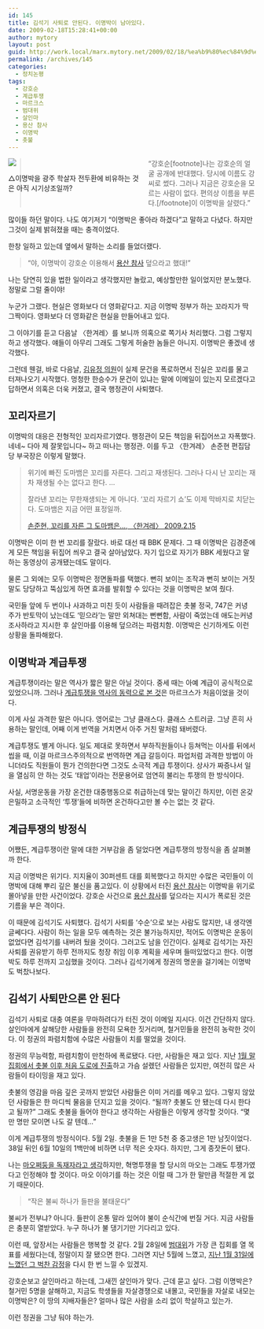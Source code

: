 ```yaml
---
id: 145
title: 김석기 사퇴로 안된다. 이명박이 남아있다.
date: 2009-02-18T15:28:41+00:00
author: mytory
layout: post
guid: http://work.local/marx.mytory.net/2009/02/18/%ea%b9%80%ec%84%9d%ea%b8%b0-%ec%82%ac%ed%87%b4%eb%a1%9c-%ec%95%88%eb%90%9c%eb%8b%a4-%ec%9d%b4%eb%aa%85%eb%b0%95%ec%9d%b4-%eb%82%a8%ec%95%84%ec%9e%88%eb%8b%a4/
permalink: /archives/145
categories:
  - 정치논평
tags:
  - 강호순
  - 계급투쟁
  - 마르크스
  - 범대위
  - 살인마
  - 용산 참사
  - 이명박
  - 촛불
---
```

<div class="imageblock" style="width: 270px; float: left; margin-right: 15px;">
  <img src="http://cfs14.tistory.com/image/3/tistory/2009/02/19/00/23/499c27d76f448" /></p> 
  
  <p>
    △이명박을 광주 학살자 전두환에 비유하는 것은 아직 시기상조일까?
  </p>
</div>

> “강호순[footnote]나는 강호순의 얼굴 공개에 반대했다. 당시에 이름도 강 씨로 썼다. 그러나 지금은 강호순을 모르는 사람이 없다. 편의상 이름을 부른다.[/footnote]이 이명박을 살렸다.”

많이들 하던 말이다. 나도 여기저기 “이명박은 좋아라 하겠다”고 말하고 다녔다. 하지만 그것이 실제 밝혀졌을 때는 충격이었다.

한창 일하고 있는데 옆에서 말하는 소리를 들었더랬다.

> “야, 이명박이 강호순 이용해서 <a href="http://spar2003.tistory.com/65" target="_blank" title="철거민 사망 ─ 되풀이되는 ‘난장이가 쏘아올린 작은 공’ 이야기">용산 참사</a> 덮으라고 했대!”

나는 당연히 있을 법한 일이라고 생각했지만 놀랐고, 예상할만한 일이었지만 분노했다. 정말로 그럴 줄이야!

누군가 그랬다. 현실은 영화보다 더 영화같다고. 지금 이명박 정부가 하는 꼬라지가 딱 그짝이다. 영화보다 더 영화같은 현실을 만들어내고 있다.

그 이야기를 듣고 다음날 〈한겨레〉를 보니까 의혹으로 쪽기사 처리했다. 그럼 그렇지 하고 생각했다. 얘들이 아무리 그래도 그렇게 허술한 놈들은 아니지. 이명박은 좋겠네 생각했다.

그런데 웬걸, 바로 다음날, <a href="http://www.cyworld.com/-u-jung" target="_blank" title="미니홈피 가기">김유정 의원</a>이 실제 문건을 폭로하면서 진실은 꼬리를 물고 터져나오기 시작했다. 멍청한 한승수가 문건이 있냐는 말에 이메일이 있는지 모르겠다고 답하면서 의혹은 더욱 커졌고, 결국 행정관이 사퇴했다.

## 꼬리자르기

이명박의 대응은 전형적인 꼬리자르기였다. 행정관이 모든 책임을 뒤집어쓰고 자폭했다. 네네~ 다아 제 잘못입니다~ 하고 떠나는 행정관. 이를 두고 〈한겨레〉 손준현 편집담당 부국장은 이렇게 말했다.

> 위기에 빠진 도마뱀은 꼬리를 자른다. 그리고 재생된다. 그러나 다시 난 꼬리는 재차 재생될 수는 없다고 한다. …
> 
> 잘라낸 꼬리는 무한재생되는 게 아니다. ‘꼬리 자르기 쇼’도 이제 막바지로 치닫는다. 도마뱀은 지금 어떤 표정일까.
> 
> <p class="rep">
>   <a href="http://www.hani.co.kr/arti/opinion/column/338959.html">손준현, 꼬리를 자른 그 도마뱀은…, 〈한겨레〉 2009.2.15</a>
> </p>

이명박은 이미 한 번 꼬리를 잘랐다. 바로 대선 때 BBK 문제다. 그 때 이명박은 김경준에게 모든 책임을 뒤집어 씌우고 결국 살아남았다. 자기 입으로 자기가 BBK 세웠다고 말하는 동영상이 공개됐는데도 말이다.

물론 그 외에는 모두 이명박은 정면돌파를 택했다. 뻔히 보이는 조작과 뻔히 보이는 거짓말도 당당하고 뚝심있게 하면 효과를 발휘할 수 있다는 것을 이명박은 보여 줬다.

국민들 앞에 두 번이나 사과하고 미친 듯이 사람들을 때려잡은 촛불 정국, 747은 커녕 주가 반토막이 났는데도 ‘믿으라’는 말만 외쳐대는 뻔뻔함, 사람이 죽었는데 애도는커녕 조사하라고 지시한 후 살인마를 이용해 덮으려는 파렴치함. 이명박은 신기하게도 이런 상황을 돌파해왔다.

## 이명박과 계급투쟁

계급투쟁이라는 말은 역사가 짧은 말은 아닐 것이다. 중세 때는 아예 계급이 공식적으로 있었으니까. 그러나 <a href="http://www.wspaper.org/0_view.php?urn=urn:newsml:counterfire.or.kr:20061009T000000%2b0900:c15-marxism:1U" target="_blank" titie="존 몰리뉴, 계급이란 무엇인가?. 〈저항의 촛불〉, 2006.10.14">계급투쟁을 역사의 동력으로 본 것</a>은 마르크스가 처음이었을 것이다.

이게 사실 과격한 말은 아니다. 영어로는 그냥 클래스다. 클래스 스트러글. 그냥 흔히 사용하는 말인데, 어째 이게 번역을 거치면서 아주 거친 말처럼 돼버렸다.

계급투쟁도 별게 아니다. 일도 제대로 못하면서 부하직원들이나 등쳐먹는 이사를 뒤에서 씹을 때, 이걸 마르크스주의적으로 번역하면 계급 갈등이다. 파업처럼 과격한 방법이 아니더라도 직원들이 뭔가 건의한다면 그것도 소극적 계급 투쟁이다. 상사가 짜증나서 일을 열심히 안 하는 것도 ‘태업’이라는 전문용어로 엄연히 불리는 투쟁의 한 방식이다.

사실, 서명운동을 가장 온건한 대중행동으로 취급하는데 맞는 말이긴 하지만, 이런 온갖 은밀하고 소극적인 ‘투쟁’들에 비하면 온건하다고만 볼 수는 없는 것 같다.

## 계급투쟁의 방정식

어쨌든, 계급투쟁이란 말에 대한 거부감을 좀 덜었다면 계급투쟁의 방정식을 좀 살펴볼까 한다.

지금 이명박은 위기다. 지지율이 30퍼센트 대를 회복했다고 하지만 수많은 국민들이 이명박에 대해 뿌리 깊은 불신을 품고있다. 이 상황에서 터진 <a href="http://spar2003.tistory.com/65" target="_blank" title="철거민 사망 ─ 되풀이되는 ‘난장이가 쏘아올린 작은 공’ 이야기">용산 참사</a>는 이명박을 위기로 몰아넣을 만한 사건이었다. 강호순 사건으로 <a href="http://spar2003.tistory.com/65" target="_blank" title="철거민 사망 ─ 되풀이되는 ‘난장이가 쏘아올린 작은 공’ 이야기">용산 참사</a>를 덮으라는 지시가 폭로된 것은 기름을 부은 격이다.

이 때문에 김석기도 사퇴했다. 김석기 사퇴를 ‘수순’으로 보는 사람도 많지만, 내 생각엔 글쎄다다. 사람이 하는 일을 모두 예측하는 것은 불가능하지만, 적어도 이명박은 운동이 없었다면 김석기를 내버려 뒀을 것이다. 그러고도 남을 인간이다. 실제로 김석기는 자진사퇴를 권유받기 하루 전까지도 청장 취임 이후 계획을 세우며 들떠있었다고 한다. 이명박도 하루 전까지 고심했을 것이다. 그러나 김석기에게 정권의 명운을 걸기에는 이명박도 벅찼나보다.

## 김석기 사퇴만으론 안 된다

김석기 사퇴로 대충 여론을 무마하려다가 터진 것이 이메일 지시다. 이건 간단하지 않다. 살인마에게 살해당한 사람들을 완전히 모욕한 짓거리며, 철거민들을 완전히 농락한 것이다. 이 정권의 파렴치함에 수많은 사람들이 치를 떨었을 것이다.

정권의 무능력함, 파렴치함이 만천하에 폭로됐다. 다만, 사람들은 재고 있다. 지난 <a href="http://spar2003.tistory.com/71" target="_blank" title="철거민 촛불집회, 가슴 설렜던 도로 진출">1월 말 집회에서 촛불 이후 처음 도로에 진출</a>하고 가슴 설렜던 사람들은 있지만, 여전히 많은 사람들이 타이밍을 재고 있다.

촛불의 영감을 마음 깊은 곳까지 받았던 사람들은 이미 거리를 메우고 있다. 그렇지 않았던 사람들은 한 마디씩 물음을 던지고 있을 것이다. “될까? 촛불도 안 됐는데 다시 한다고 될까?” 그래도 촛불을 들어야 한다고 생각하는 사람들은 이렇게 생각할 것이다. “몇 만 명만 모이면 나도 갈 텐데…”

이게 계급투쟁의 방정식이다. 5월 2일. 촛불을 든 1만 5천 중 중고생은 1만 남짓이었다. 38일 뒤인 6월 10일의 1백만에 비하면 너무 적은 숫자다. 하지만, 그게 종잣돈이 됐다.

나는 <a href="http://www.wspaper.org/0_view.php?urn=urn:newsml:counterfire.or.kr:20040709T000000%2B0900:d35-816:1U" target="_blank" title="김용욱, 중국공산당은 민주노동당의 동지가 아니다, 〈저항의 촛불〉, 2004.7.9">마오쩌둥을 독재자라고 생각</a>하지만, 혁명투쟁을 할 당시의 마오는 그래도 투쟁가였다고 인정해야 할 것이다. 마오 이야기를 하는 것은 이럴 때 그가 한 말만큼 적절한 게 없기 때문이다.

> “작은 불씨 하나가 들판을 불태운다”

불씨가 전부냐? 아니다. 들판이 온통 말라 있어야 불이 순식간에 번질 거다. 지금 사람들은 충분히 열받았다. 누구 하나가 불 댕기기만 기다리고 있다.

이런 때, 앞장서는 사람들은 행복할 것 같다. 2월 28일에 <a href="http://mbout.jinbo.net" target="_blank" title="홈페이지 가기">범대위</a>가 가장 큰 집회를 열 목표를 세웠다는데, 정말이지 잘 됐으면 한다. 그러면 지난 5월에 느꼈고, <a href="http://spar2003.tistory.com/71" target="_blank" title="철거민 촛불집회, 가슴 설렜던 도로 진출">지난 1월 31일에 느꼈던 그 벅찬 감정</a>을 다시 한 번 느낄 수 있겠지.

강호순보고 살인마라고 하는데, 그새낀 살인마가 맞다. 근데 묻고 싶다. 그럼 이명박은? 철거민 5명을 살해하고, 지금도 학생들을 자살경쟁으로 내몰고, 국민들을 자살로 내모는 이명박은? 이 땅의 지배자들은? 얼마나 많은 사람을 소리 없이 학살하고 있는가.

이런 정권을 그냥 둬야 하는가.